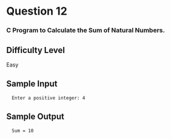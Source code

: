 # Question 12

### C Program to Calculate the Sum of Natural Numbers.

## Difficulty Level
 
Easy

## Sample Input

      Enter a positive integer: 4

## Sample Output

      Sum = 10
